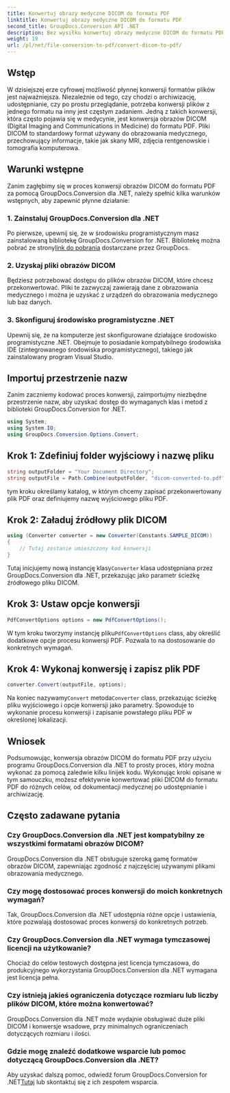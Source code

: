 ```yaml
---
title: Konwertuj obrazy medyczne DICOM do formatu PDF
linktitle: Konwertuj obrazy medyczne DICOM do formatu PDF
second_title: GroupDocs.Conversion API .NET
description: Bez wysiłku konwertuj obrazy medyczne DICOM do formatu PDF za pomocą GroupDocs.Conversion dla .NET. Elastyczne, wydajne i konfigurowalne rozwiązanie do konwersji.
weight: 19
url: /pl/net/file-conversion-to-pdf/convert-dicom-to-pdf/
---
```

## Wstęp
W dzisiejszej erze cyfrowej możliwość płynnej konwersji formatów plików jest najważniejsza. Niezależnie od tego, czy chodzi o archiwizację, udostępnianie, czy po prostu przeglądanie, potrzeba konwersji plików z jednego formatu na inny jest częstym zadaniem. Jedną z takich konwersji, która często pojawia się w medycynie, jest konwersja obrazów DICOM (Digital Imaging and Communications in Medicine) do formatu PDF. Pliki DICOM to standardowy format używany do obrazowania medycznego, przechowujący informacje, takie jak skany MRI, zdjęcia rentgenowskie i tomografia komputerowa.
## Warunki wstępne
Zanim zagłębimy się w proces konwersji obrazów DICOM do formatu PDF za pomocą GroupDocs.Conversion dla .NET, należy spełnić kilka warunków wstępnych, aby zapewnić płynne działanie:
### 1. Zainstaluj GroupDocs.Conversion dla .NET
 Po pierwsze, upewnij się, że w środowisku programistycznym masz zainstalowaną bibliotekę GroupDocs.Conversion for .NET. Bibliotekę można pobrać ze strony[link do pobrania](https://releases.groupdocs.com/conversion/net/) dostarczane przez GroupDocs.
### 2. Uzyskaj pliki obrazów DICOM
Będziesz potrzebować dostępu do plików obrazów DICOM, które chcesz przekonwertować. Pliki te zazwyczaj zawierają dane z obrazowania medycznego i można je uzyskać z urządzeń do obrazowania medycznego lub baz danych.
### 3. Skonfiguruj środowisko programistyczne .NET
Upewnij się, że na komputerze jest skonfigurowane działające środowisko programistyczne .NET. Obejmuje to posiadanie kompatybilnego środowiska IDE (zintegrowanego środowiska programistycznego), takiego jak zainstalowany program Visual Studio.

## Importuj przestrzenie nazw
Zanim zaczniemy kodować proces konwersji, zaimportujmy niezbędne przestrzenie nazw, aby uzyskać dostęp do wymaganych klas i metod z biblioteki GroupDocs.Conversion for .NET.
```csharp
using System;
using System.IO;
using GroupDocs.Conversion.Options.Convert;
```
## Krok 1: Zdefiniuj folder wyjściowy i nazwę pliku
```csharp
string outputFolder = "Your Document Directory";
string outputFile = Path.Combine(outputFolder, "dicom-converted-to.pdf");
```
tym kroku określamy katalog, w którym chcemy zapisać przekonwertowany plik PDF oraz definiujemy nazwę wyjściowego pliku PDF.
## Krok 2: Załaduj źródłowy plik DICOM
```csharp
using (Converter converter = new Converter(Constants.SAMPLE_DICOM))
{
    // Tutaj zostanie umieszczony kod konwersji
}
```
 Tutaj inicjujemy nową instancję klasy`Converter` klasa udostępniana przez GroupDocs.Conversion dla .NET, przekazując jako parametr ścieżkę źródłowego pliku DICOM.
## Krok 3: Ustaw opcje konwersji
```csharp
PdfConvertOptions options = new PdfConvertOptions();
```
 W tym kroku tworzymy instancję pliku`PdfConvertOptions` class, aby określić dodatkowe opcje procesu konwersji PDF. Pozwala to na dostosowanie do konkretnych wymagań.
## Krok 4: Wykonaj konwersję i zapisz plik PDF
```csharp
converter.Convert(outputFile, options);
```
 Na koniec nazywamy`Convert` metoda`Converter` class, przekazując ścieżkę pliku wyjściowego i opcje konwersji jako parametry. Spowoduje to wykonanie procesu konwersji i zapisanie powstałego pliku PDF w określonej lokalizacji.

## Wniosek
Podsumowując, konwersja obrazów DICOM do formatu PDF przy użyciu programu GroupDocs.Conversion dla .NET to prosty proces, który można wykonać za pomocą zaledwie kilku linijek kodu. Wykonując kroki opisane w tym samouczku, możesz efektywnie konwertować pliki DICOM do formatu PDF do różnych celów, od dokumentacji medycznej po udostępnianie i archiwizację.
## Często zadawane pytania
### Czy GroupDocs.Conversion dla .NET jest kompatybilny ze wszystkimi formatami obrazów DICOM?
GroupDocs.Conversion dla .NET obsługuje szeroką gamę formatów obrazów DICOM, zapewniając zgodność z najczęściej używanymi plikami obrazowania medycznego.
### Czy mogę dostosować proces konwersji do moich konkretnych wymagań?
Tak, GroupDocs.Conversion dla .NET udostępnia różne opcje i ustawienia, które pozwalają dostosować proces konwersji do konkretnych potrzeb.
### Czy GroupDocs.Conversion dla .NET wymaga tymczasowej licencji na użytkowanie?
Chociaż do celów testowych dostępna jest licencja tymczasowa, do produkcyjnego wykorzystania GroupDocs.Conversion dla .NET wymagana jest licencja pełna.
### Czy istnieją jakieś ograniczenia dotyczące rozmiaru lub liczby plików DICOM, które można konwertować?
GroupDocs.Conversion dla .NET może wydajnie obsługiwać duże pliki DICOM i konwersje wsadowe, przy minimalnych ograniczeniach dotyczących rozmiaru i ilości.
### Gdzie mogę znaleźć dodatkowe wsparcie lub pomoc dotyczącą GroupDocs.Conversion dla .NET?
 Aby uzyskać dalszą pomoc, odwiedź forum GroupDocs.Conversion for .NET[Tutaj](https://forum.groupdocs.com/c/conversion/11) lub skontaktuj się z ich zespołem wsparcia.